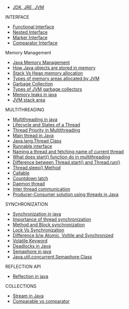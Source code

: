- [JDK, JRE, JVM](https://www.youtube.com/watch?v=IoireaKRRFo&t=22s)

INTERFACE

- [Functional Interface](https://www.geeksforgeeks.org/functional-interfaces-java/?ref=lbp)
- [Nested Interface](https://www.geeksforgeeks.org/interface-nested-class-another-interface/?ref=lbp)
- [Marker Interface](https://www.geeksforgeeks.org/marker-interface-java/?ref=lbp)
- [Comparator Interface](https://www.geeksforgeeks.org/comparator-interface-java/?ref=lbp)

Memory Management

- [Java Memory Management](https://www.geeksforgeeks.org/java-memory-management/?ref=lbp)
- [How Java objects are stored in memory](https://www.geeksforgeeks.org/g-fact-46/?ref=lbp)
- [Stack Vs Heap memory allocation](https://www.geeksforgeeks.org/stack-vs-heap-memory-allocation/?ref=lbp)
- [Types of memory areas allocated by JVM](https://www.geeksforgeeks.org/how-many-types-of-memory-areas-are-allocated-by-jvm/?ref=lbp)
- [Garbage Collection](https://www.geeksforgeeks.org/garbage-collection-java/?ref=lbp)
- [Types of JVM garbage collectors](https://www.geeksforgeeks.org/types-of-jvm-garbage-collectors-in-java-with-implementation-details/?ref=lbp)
- [Memory leaks in java](https://www.geeksforgeeks.org/memory-leaks-java/?ref=lbp)
- [JVM stack area](https://www.geeksforgeeks.org/java-virtual-machine-jvm-stack-area/?ref=lbp)

MULTITHREADING

- [Multithreading in java](https://www.geeksforgeeks.org/multithreading-in-java/?ref=lbp)
- [Lifecycle and States of a Thread](https://www.geeksforgeeks.org/lifecycle-and-states-of-a-thread-in-java/?ref=lbp)
- [Thread Priority in Multithreading](https://www.geeksforgeeks.org/java-thread-priority-multithreading/?ref=lbp)
- [Main thread in Java](https://www.geeksforgeeks.org/main-thread-java/?ref=lbp)
- [Java.lang.Thread Class](https://www.geeksforgeeks.org/java-lang-thread-class-java/?ref=lbp)
- [Runnable interface](https://www.geeksforgeeks.org/runnable-interface-in-java/?ref=lbp)
- [Naming a thread and fetching name of current thread](https://www.geeksforgeeks.org/naming-thread-fetching-name-current-thread-java/?ref=lbp)
- [What does start() function do in multithreading](https://www.geeksforgeeks.org/start-function-multithreading-java/?ref=lbp)
- [Difference between Thread.start() and Thread.run()](https://www.geeksforgeeks.org/difference-between-thread-start-and-thread-run-in-java/?ref=lbp)
- [Thread.sleep() Method](https://www.geeksforgeeks.org/thread-sleep-method-in-java-with-examples/?ref=lbp)
- [Callable](https://www.geeksforgeeks.org/callable-future-java/)
- [Countdown latch](https://www.geeksforgeeks.org/countdownlatch-in-java/)
- [Daemon thread](https://www.geeksforgeeks.org/daemon-thread-java/)
- [Inter thread communication](https://www.geeksforgeeks.org/inter-thread-communication-java/?ref=lbp)
- [Producer-Consumer solution using threads in Java](https://www.geeksforgeeks.org/producer-consumer-solution-using-threads-java/?ref=lbp)

SYNCHRONIZATION

- [Synchronization in java](https://www.geeksforgeeks.org/synchronization-in-java/?ref=lbp)
- [Importance of thread synchronization](https://www.geeksforgeeks.org/importance-of-thread-synchronization-in-java/?ref=lbp)
- [Method and Block synchronization](https://www.geeksforgeeks.org/method-block-synchronization-java/?ref=lbp)
- [Lock Vs Synchronization](https://www.geeksforgeeks.org/lock-framework-vs-thread-synchronization-in-java/?ref=lbp)
- [Difference b/w Atomic, Voltile and Synchronized](https://www.geeksforgeeks.org/difference-between-atomic-volatile-and-synchronized-in-java/?ref=lbp)
- [Volatile Keyword](https://www.geeksforgeeks.org/volatile-keyword-in-java/)
- [Deadlocks in Java](https://www.geeksforgeeks.org/deadlock-in-java-multithreading/?ref=lbp)
- [Semaphore in java](https://www.geeksforgeeks.org/semaphore-in-java/?ref=lbp)
- [Java.util.concurrent.Semaphore Class](https://www.geeksforgeeks.org/java-util-concurrent-semaphore-class-java/?ref=lbp)

REFLECTION API

- [Reflection in java](https://www.geeksforgeeks.org/reflection-in-java/)

COLLECTIONS

- [Stream in Java](https://www.javatpoint.com/java-8-stream)
- [Comparable vs comparator](https://www.geeksforgeeks.org/comparable-vs-comparator-in-java/)
